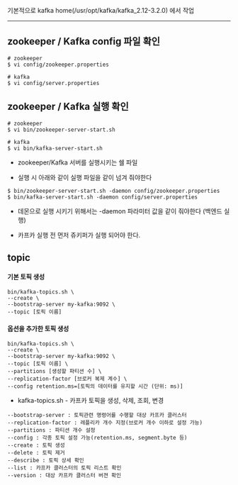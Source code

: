 기본적으로 kafka home(/usr/opt/kafka/kafka_2.12-3.2.0) 에서 작업  
<hr>

## zookeeper / Kafka  config 파일 확인
``` 
# zookeeper
$ vi config/zookeeper.properties

# kafka
$ vi config/server.properties
```  

## zookeeper / Kafka  실행 확인
``` 
# zookeeper
$ vi bin/zookeeper-server-start.sh

# kafka
$ vi bin/kafka-server-start.sh
```  
- zookeeper/Kafka  서버를 실행시키는 쉘 파일  

- 실행 시 아래와 같이 실행 파일을 같이 넘겨 줘야한다  

```
$ bin/zookeeper-server-start.sh -daemon config/zookeeper.properties
$ bin/kafka-server-start.sh -daemon config/server.properties  
```  


- 데몬으로 실행 시키기 위해서는 -daemon 파라미터 값을 같이 줘야한다 (백엔드 실행)  

- 카프카 실행 전 먼저 쥬키퍼가 실행 되어야 한다.  


## topic
####  기본 토픽 생성
``` 
bin/kafka-topics.sh \
--create \
--bootstrap-server my-kafka:9092 \
--topic [토픽 이름]
```  

#### 옵션을 추가한 토픽 생성
```
bin/kafka-topics.sh \
--create \
--bootstrap-server my-kafka:9092 \
--topic [토픽 이름] \
--partitions [생성할 파티션 수] \
--replication-factor [브로커 복제 계수] \
--config retention.ms=[토픽의 데이터를 유지할 시간 (단위: ms)]
```  

* kafka-topics.sh - 카프카 토픽을 생성, 삭제, 조회, 변경
```
--bootstrap-server : 토픽관련 명령어를 수행할 대상 카프카 클러스터
--replication-factor : 레플리카 개수 지정(브로커 개수 이하로 설정 가능)
--partitions : 파티션 개수 설정
--config : 각종 토픽 설정 가능(retention.ms, segment.byte 등)
--create : 토픽 생성
--delete : 토픽 제거
--describe : 토픽 상세 확인
--list : 카프카 클러스터의 토픽 리스트 확인
--version : 대상 카프카 클러스터 버젼 확인
```  

